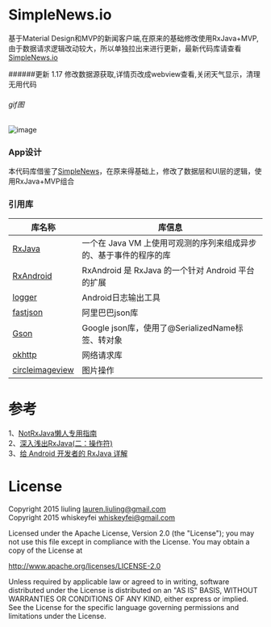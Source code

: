 # SimpleNews.io
基于Material Design和MVP的新闻客户端,在原来的基础修改使用RxJava+MVP,由于数据请求逻辑改动较大，所以单独拉出来进行更新，最新代码库请查看[SimpleNews.io](https://github.com/whiskeyfei/SimpleNews.io)

######更新 1.17
修改数据源获取,详情页改成webview查看,关闭天气显示，清理无用代码

###### gif图
![image](https://raw.githubusercontent.com/liuling07/SimpleNews/master/screenshot/example.gif)

### App设计
本代码库借鉴了[SimpleNews](https://github.com/liuling07/SimpleNews)，在原来得基础上，修改了数据层和UI层的逻辑，使用RxJava+MVP组合

### 引用库

库名称 | 库信息
------- | -------
[RxJava](https://github.com/ReactiveX/RxJava) | 一个在 Java VM 上使用可观测的序列来组成异步的、基于事件的程序的库
[RxAndroid](https://github.com/ReactiveX/RxAndroid) | RxAndroid 是 RxJava 的一个针对 Android 平台的扩展
[logger](https://github.com/orhanobut/logger) | Android日志输出工具
[fastjson](https://github.com/alibaba/fastjson) | 阿里巴巴json库
[Gson](https://github.com/google/gson) | Google json库，使用了@SerializedName标签、转对象
[okhttp](https://github.com/square/okhttp) |  网络请求库
[circleimageview](https://github.com/hdodenhof/CircleImageView) | 图片操作


# 参考
1、[NotRxJava懒人专用指南](http://www.devtf.cn/?p=323)<br/>
2、[深入浅出RxJava(二：操作符)](https://github.com/lzyzsd/Awesome-RxJava?hmsr=toutiao.io&utm_medium=toutiao.io&utm_source=toutiao.io)<br/>
3、[给 Android 开发者的 RxJava 详解](http://gank.io/post/560e15be2dca930e00da1083#toc_1)<br/>

# License
Copyright 2015 liuling <lauren.liuling@gmail.com><br/>
Copyright 2015 whiskeyfei <whiskeyfei@gmail.com><br/>

Licensed under the Apache License, Version 2.0 (the "License");
you may not use this file except in compliance with the License.
You may obtain a copy of the License at

   http://www.apache.org/licenses/LICENSE-2.0

Unless required by applicable law or agreed to in writing, software
distributed under the License is distributed on an "AS IS" BASIS,
WITHOUT WARRANTIES OR CONDITIONS OF ANY KIND, either express or implied.
See the License for the specific language governing permissions and
limitations under the License.

